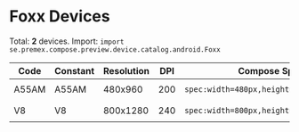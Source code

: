 # Foxx Devices

Total: **2** devices. Import: `import se.premex.compose.preview.device.catalog.android.Foxx`

| Code | Constant | Resolution | DPI | Compose Spec | Preview Usage |
|------|----------|------------|-----|-------------|---------------|
| A55AM | A55AM | 480x960 | 200 | `spec:width=480px,height=960px,dpi=200` | `@Preview(device = Foxx.A55AM)` |
| V8 | V8 | 800x1280 | 240 | `spec:width=800px,height=1280px,dpi=240` | `@Preview(device = Foxx.V8)` |

<!-- Generated automatically. Do not edit manually. -->
